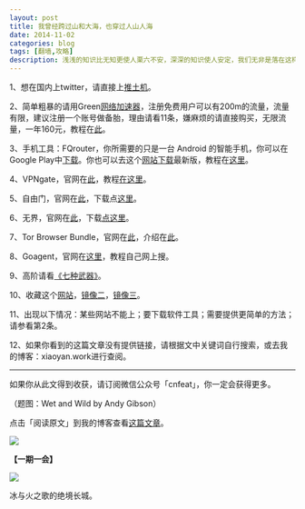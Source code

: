 ```yaml
---
layout: post
title: 我曾经跨过山和大海，也穿过人山人海
date: 2014-11-02
categories: blog
tags: [翻墙,攻略]
description: 浅浅的知识比无知更使人栗六不安，深深的知识使人安定，我们无非是落在这样的一片浅浅深深之中。
---
```


1、想在国内上twitter，请直接上[推土机](http://www.ttj173.com/)。

2、简单粗暴的请用Green[网络加速器](http://greenvpn.me/)，注册免费用户可以有200m的流量，流量有限，建议注册一个账号做备胎，理由请看11条，嫌麻烦的请直接购买，无限流量，一年160元，教程在[此](http://greenvpn.me/greenvpn_jiaocheng)。

3、手机工具：FQrouter，你所需要的只是一台 Android 的智能手机，你可以在Google Play中[下载](https://edgecastcdn.net/00107ED/paopao/?u=https://play.google.com/store/apps/details?id=fq.router2)。你也可以去这个[网站下载](https://edgecastcdn.net/00107ED/paopao/?u=https://s3-ap-southeast-1.amazonaws.com/fqrouter/fqrouter-latest.html)最新版，教程在[这里](https://edgecastcdn.net/00107ED/paopao/?u=/article/58)。

4、VPNgate，官网在[此](http://www.vpngate.net/cn/download.aspx)，教程[在这里](http://www.vpngate.net/cn/howto.aspx)。

5、自由门，官网在[此](http://dongtaiwang.com/)，下载点[这里](https://mega.co.nz/#!8QlyQbyJ!2GK9aiodnk78H1bFYD8gymusXTRwfsEW7qjhqsfBzD0)。

6、无界，官网在[此](http://www.wujieliulan.com/news.htm)，下载[点这里](https://mega.co.nz/#!RBdDXIaC!2sZVCLHHT6b5GcHcDD6b9XlYs26NNAYuQcl3xm3xH9U)。

7、Tor Browser Bundle，官网在[此](https://www.torproject.org/projects/torbrowser.html.en)，介绍在[此](https://edgecastcdn.net/00107ED/paopao/?u=/article/230)。

8、Goagent，官网在[这里](https://edgecastcdn.net/00107ED/paopao/?u=https://code.google.com/p/goagent/)，教程自己网上搜。

9、高阶请看[《七种武器》](https://edgecastcdn.net/00107ED/paopao/?u=/tags/78)。

10、收藏这个[网站](https://edgecastcdn.net/00107ED/paopao/)，[镜像二](https://objects.dreamhost.com/paopao/index.html)，[镜像三](https://secure.footprint.net/pingfan/paopao/)。

11、出现以下情况：某些网站不能上；要下载软件工具；需要提供更简单的方法；请参看第2条。

12、如果你看到的这篇文章没有提供链接，请根据文中关键词自行搜索，或去我的博客：xiaoyan.work进行查阅。

----

如果你从此文得到收获，请订阅微信公众号「cnfeat」，你一定会获得更多。

（题图：Wet and Wild by Andy Gibson）

点击「阅读原文」到我的博客查看[这篇文章](http://xiaoyan.work/2014/11/04/2014-11-04-GFW/)。

![](http://cnfeat.qiniudn.com/signitrue-2014-09-28.jpg)

**【一期一会】**

![](http://cnfeat.qiniudn.com/584c06d280843d9ca8ec9ae7.jpg)

冰与火之歌的绝境长城。






